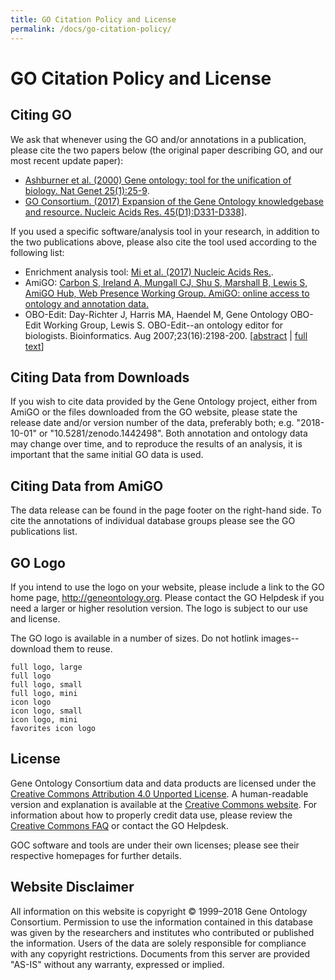 ```yaml
---
title: GO Citation Policy and License
permalink: /docs/go-citation-policy/
---
```


# GO Citation Policy and License

## Citing GO

We ask that whenever using the GO and/or annotations in a publication, please cite the two papers below (the original paper describing GO, and our most recent update paper):
+ <a href="https://www.ncbi.nlm.nih.gov/pubmed/10802651">Ashburner et al. (2000) Gene ontology: tool for the unification of biology. Nat Genet 25(1):25-9</a>.
+ <a href="https://www.ncbi.nlm.nih.gov/pubmed/27899567">GO Consortium. (2017) Expansion of the Gene Ontology knowledgebase and resource. Nucleic Acids Res. 45(D1):D331-D338]</a>.

If you used a specific software/analysis tool in your research, in addition to the two publications above, please also cite the tool used according to the following list:
+ Enrichment analysis tool: <a href="https://www.ncbi.nlm.nih.gov/pubmed/27899595">Mi et al. (2017) Nucleic Acids Res.</a>.
+ AmiGO: <a href="http://bioinformatics.oxfordjournals.org/content/25/2/288.full.pdf+html">Carbon S, Ireland A, Mungall CJ, Shu S, Marshall B, Lewis S, AmiGO Hub, Web Presence Working Group. AmiGO: online access to ontology and annotation data.</a>
+ OBO-Edit: Day-Richter J, Harris MA, Haendel M, Gene Ontology OBO-Edit Working Group, Lewis S. OBO-Edit--an ontology editor for biologists. Bioinformatics. Aug 2007;23(16):2198-200. \[[abstract](http://bioinformatics.oxfordjournals.org/content/23/16/2198) \| [full text](http://bioinformatics.oxfordjournals.org/content/23/16/2198.full)\]

## Citing Data from Downloads

If you wish to cite data provided by the Gene Ontology project, either from AmiGO or the files downloaded from the GO website, please state the release date and/or version number of the data, preferably both; e.g. "2018-10-01" or "10.5281/zenodo.1442498". Both annotation and ontology data may change over time, and to reproduce the results of an analysis, it is important that the same initial GO data is used.

## Citing Data from AmiGO

The data release can be found in the page footer on the right-hand side. To cite the annotations of individual database groups please see the GO publications list.

## GO Logo

If you intend to use the logo on your website, please include a link to the GO home page, http://geneontology.org. Please contact the GO Helpdesk if you need a larger or higher resolution version. The logo is subject to our use and license.

The GO logo is available in a number of sizes. Do not hotlink images--download them to reuse.

    full logo, large
    full logo
    full logo, small
    full logo, mini
    icon logo
    icon logo, small
    icon logo, mini
    favorites icon logo 

## License    

Gene Ontology Consortium data and data products are licensed under the [Creative Commons Attribution 4.0 Unported License](https://creativecommons.org/licenses/by/4.0/legalcode). A human-readable version and explanation is available at the [Creative Commons website](https://creativecommons.org/licenses/by/4.0/). For information about how to properly credit data use, please review the [Creative Commons FAQ](http://wiki.creativecommons.org/Frequently_Asked_Questions) or contact the GO Helpdesk.

GOC software and tools are under their own licenses; please see their respective homepages for further details.

## Website Disclaimer

All information on this website is copyright © 1999–2018 Gene Ontology Consortium. Permission to use the information contained in this database was given by the researchers and institutes who contributed or published the information. Users of the data are solely responsible for compliance with any copyright restrictions. Documents from this server are provided "AS-IS" without any warranty, expressed or implied.
